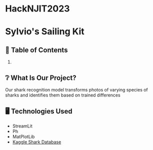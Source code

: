 # HackNJIT2023
<h1> Sylvio's Sailing Kit  </h1>


<h2>📜 Table of Contents </h2>
<ol>
  <li>   </li>

</ol>


<h2>❔ What Is Our Project? </h2>
<p> Our shark recognition model transforms photos of varying species of sharks and identifies them based on trained differences</p>



<h2> 🖥️ Technologies Used </h2>

<ul>
  <li>StreamLit</li>
  <li>Ph  </li>
  <li>MatPlotLib</li>
  <li> <a href = 'https://www.kaggle.com/datasets/larusso94/shark-species'>Kaggle Shark Database </a></li>
</ul>
